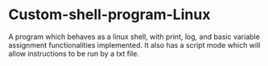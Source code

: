 # Custom-shell-program-Linux
A program which behaves as a linux shell, with print, log, and basic variable assignment functionalities implemented. It also has a script mode which will allow instructions to be run by a txt file. 
